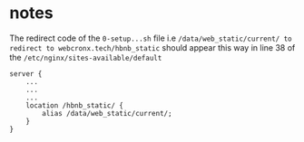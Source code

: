 # notes

The redirect code of the `0-setup...sh` file i.e `/data/web_static/current/ to redirect to webcronx.tech/hbnb_static` should appear this way in line 38 of the `/etc/nginx/sites-available/default`

```
server {
	...
	...
	...
	location /hbnb_static/ {
		alias /data/web_static/current/;
	}
}
```